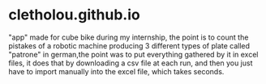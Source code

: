 # cletholou.github.io

"app" made for cube bike during my internship, the point is to count the pistakes of a robotic machine producing 3 different types of plate called "patrone" in german,the point was to put everything gathered by it in excel files, it does that by downloading a csv file at each run, and then you just have to import manually into the excel file, which takes seconds.

